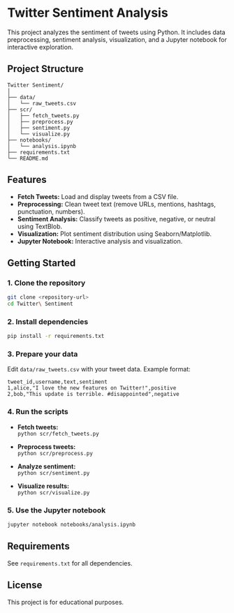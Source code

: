 # Twitter Sentiment Analysis

This project analyzes the sentiment of tweets using Python. It includes data preprocessing, sentiment analysis, visualization, and a Jupyter notebook for interactive exploration.

## Project Structure

```
Twitter Sentiment/
│
├── data/
│   └── raw_tweets.csv
├── scr/
│   ├── fetch_tweets.py
│   ├── preprocess.py
│   ├── sentiment.py
│   └── visualize.py
├── notebooks/
│   └── analysis.ipynb
├── requirements.txt
└── README.md
```

## Features

- **Fetch Tweets:** Load and display tweets from a CSV file.
- **Preprocessing:** Clean tweet text (remove URLs, mentions, hashtags, punctuation, numbers).
- **Sentiment Analysis:** Classify tweets as positive, negative, or neutral using TextBlob.
- **Visualization:** Plot sentiment distribution using Seaborn/Matplotlib.
- **Jupyter Notebook:** Interactive analysis and visualization.

## Getting Started

### 1. Clone the repository

```sh
git clone <repository-url>
cd Twitter\ Sentiment
```

### 2. Install dependencies

```sh
pip install -r requirements.txt
```

### 3. Prepare your data

Edit `data/raw_tweets.csv` with your tweet data. Example format:

```csv
tweet_id,username,text,sentiment
1,alice,"I love the new features on Twitter!",positive
2,bob,"This update is terrible. #disappointed",negative
```

### 4. Run the scripts

- **Fetch tweets:**  
  `python scr/fetch_tweets.py`

- **Preprocess tweets:**  
  `python scr/preprocess.py`

- **Analyze sentiment:**  
  `python scr/sentiment.py`

- **Visualize results:**  
  `python scr/visualize.py`

### 5. Use the Jupyter notebook

```sh
jupyter notebook notebooks/analysis.ipynb
```

## Requirements

See `requirements.txt` for all dependencies.

## License

This project is for educational purposes.